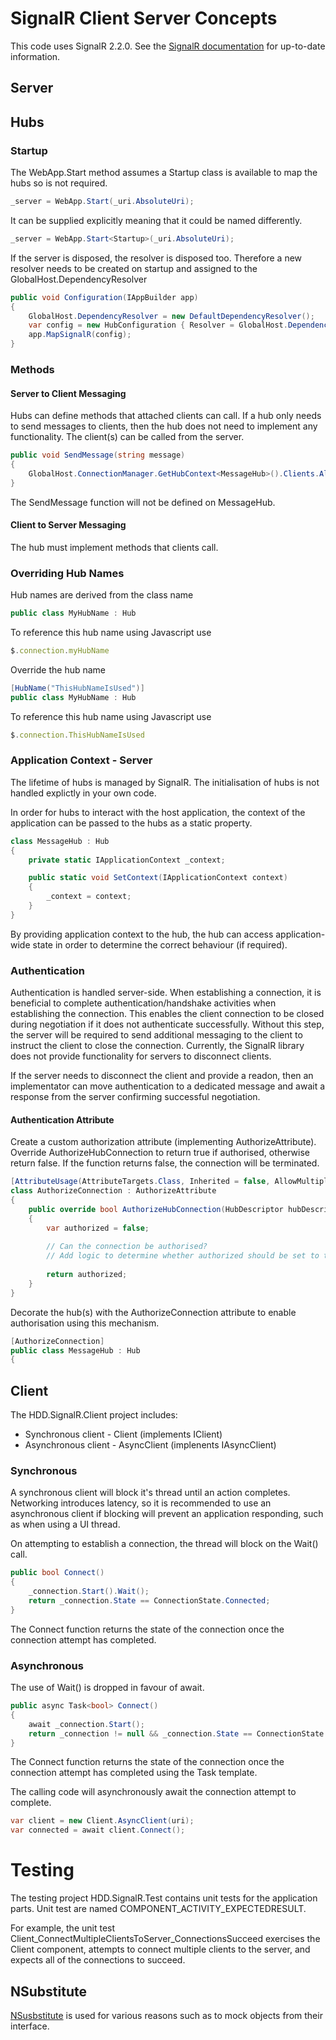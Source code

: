 # SignalR Client Server Concepts

This code uses SignalR 2.2.0. See the [SignalR documentation](http://www.asp.net/signalr) for up-to-date information.

## Server

## Hubs

### Startup

The WebApp.Start method assumes a Startup class is available to map the hubs so <Startup> is not required.

```c#
_server = WebApp.Start(_uri.AbsoluteUri);
```

It can be supplied explicitly meaning that it could be named differently.

```c#
_server = WebApp.Start<Startup>(_uri.AbsoluteUri);
```

If the server is disposed, the resolver is disposed too. Therefore a new resolver needs to be created on startup and assigned to the GlobalHost.DependencyResolver

```c#
public void Configuration(IAppBuilder app)
{
    GlobalHost.DependencyResolver = new DefaultDependencyResolver();
    var config = new HubConfiguration { Resolver = GlobalHost.DependencyResolver };
    app.MapSignalR(config);
}
```

### Methods

#### Server to Client Messaging

Hubs can define methods that attached clients can call. If a hub only needs to send messages to clients, then the hub does not need to implement any functionality. The client(s) can be called from the server.

```c#
public void SendMessage(string message)
{
    GlobalHost.ConnectionManager.GetHubContext<MessageHub>().Clients.All.SendMessage(message);
}
```

The SendMessage function will not be defined on MessageHub.

#### Client to Server Messaging

The hub must implement methods that clients call.

### Overriding Hub Names

Hub names are derived from the class name

```c#
public class MyHubName : Hub
```
To reference this hub name using Javascript use

```javascript
$.connection.myHubName
```

Override the hub name

```c#
[HubName("ThisHubNameIsUsed")]
public class MyHubName : Hub
```

To reference this hub name using Javascript use

```javascript
$.connection.ThisHubNameIsUsed
```

### Application Context - Server

The lifetime of hubs is managed by SignalR. The initialisation of hubs is not handled explictly in your own code.

In order for hubs to interact with the host application, the context of the application can be passed to the hubs as a static property.

```c#
class MessageHub : Hub
{
    private static IApplicationContext _context;

    public static void SetContext(IApplicationContext context)
    {
        _context = context;
    }
}
```

By providing application context to the hub, the hub can access application-wide state in order to determine the correct behaviour (if required).

### Authentication

Authentication is handled server-side. When establishing a connection, it is beneficial to complete authentication/handshake activities when establishing the connection. This enables the client connection to be closed during negotiation if it does not authenticate successfully. Without this step, the server will be required to send additional messaging to the client to instruct the client to close the connection. Currently, the SignalR library does not provide functionality for servers to disconnect clients.

If the server needs to disconnect the client and provide a readon, then an implementator can move authentication to a dedicated message and await a response from the server confirming successful negotiation.

#### Authentication Attribute

Create a custom authorization attribute (implementing AuthorizeAttribute). Override AuthorizeHubConnection to return true if authorised, otherwise return false. If the function returns false, the connection will be terminated.

```c#
[AttributeUsage(AttributeTargets.Class, Inherited = false, AllowMultiple = false)]
class AuthorizeConnection : AuthorizeAttribute
{
    public override bool AuthorizeHubConnection(HubDescriptor hubDescriptor, IRequest request)
    {
    	var authorized = false;
    	
    	// Can the connection be authorised?
    	// Add logic to determine whether authorized should be set to true
    	
    	return authorized;
    }
}
```

Decorate the hub(s) with the AuthorizeConnection attribute to enable authorisation using this mechanism.

```c#
[AuthorizeConnection]
public class MessageHub : Hub
{
```

## Client

The HDD.SignalR.Client project includes:
* Synchronous client - Client (implements IClient)
* Asynchronous client - AsyncClient (implenents IAsyncClient)

### Synchronous

A synchronous client will block it's thread until an action completes. Networking introduces latency, so it is recommended to use an asynchronous client if blocking will prevent an application responding, such as when using a UI thread.

On attempting to establish a connection, the thread will block on the Wait() call.

```c#
public bool Connect()
{
    _connection.Start().Wait();
    return _connection.State == ConnectionState.Connected;
}
```

The Connect function returns the state of the connection once the connection attempt has completed.

### Asynchronous

The use of Wait() is dropped in favour of await.

```c#
public async Task<bool> Connect()
{
    await _connection.Start();
    return _connection != null && _connection.State == ConnectionState.Connected;
}
```

The Connect function returns the state of the connection once the connection attempt has completed using the Task template.

The calling code will asynchronously await the connection attempt to complete.

```c#
var client = new Client.AsyncClient(uri);
var connected = await client.Connect();
```

# Testing

The testing project HDD.SignalR.Test contains unit tests for the application parts. Unit test are named COMPONENT\_ACTIVITY\_EXPECTEDRESULT.

For example, the unit test Client\_ConnectMultipleClientsToServer\_ConnectionsSucceed exercises the Client component, attempts to connect multiple clients to the server, and expects all of the connections to succeed.

## NSubstitute

[NSusbstitute](http://nsubstitute.github.io/) is used for various reasons such as to mock objects from their interface.